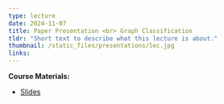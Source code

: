 ```yaml
---
type: lecture
date: 2024-11-07
title: Paper Presentation <br> Graph Classification
tldr: "Short text to describe what this lecture is about."
thumbnail: /static_files/presentations/lec.jpg
links: 
---
```

**Course Materials:**
- [Slides](/static_files/presentations/slides_lec_12.pdf)
